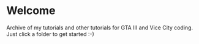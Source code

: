 # Welcome
Archive of my tutorials and other tutorials for GTA III and Vice City coding. Just click a folder to get started :-)
